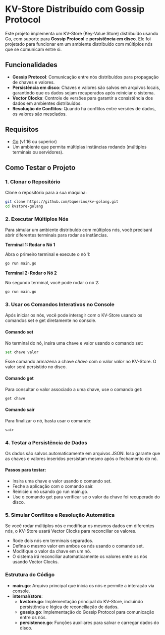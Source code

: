 # KV-Store Distribuído com Gossip Protocol

Este projeto implementa um KV-Store (Key-Value Store) distribuído usando Go, com suporte para **Gossip Protocol** e **persistência em disco**. Ele foi projetado para funcionar em um ambiente distribuído com múltiplos nós que se comunicam entre si.

## Funcionalidades

- **Gossip Protocol**: Comunicação entre nós distribuídos para propagação de chaves e valores.
- **Persistência em disco**: Chaves e valores são salvos em arquivos locais, garantindo que os dados sejam recuperados após reiniciar o sistema.
- **Vector Clocks**: Controle de versões para garantir a consistência dos dados em ambientes distribuídos.
- **Resolução de Conflitos**: Quando há conflitos entre versões de dados, os valores são mesclados.

## Requisitos

- [Go](https://golang.org/dl/) (v1.16 ou superior)
- Um ambiente que permita múltiplas instâncias rodando (múltiplos terminais ou servidores).

## Como Testar o Projeto

### 1. Clonar o Repositório

Clone o repositório para a sua máquina:

```bash
git clone https://github.com/bquerino/kv-golang.git
cd kvstore-golang
```

### 2. Executar Múltiplos Nós

Para simular um ambiente distribuído com múltiplos nós, você precisará abrir diferentes terminais para rodar as instâncias.

**Terminal 1: Rodar o Nó 1**

Abra o primeiro terminal e execute o nó 1:

```bash
go run main.go
```

**Terminal 2: Rodar o Nó 2**

No segundo terminal, você pode rodar o nó 2:

```bash
go run main.go
```

### 3. Usar os Comandos Interativos no Console

Após iniciar os nós, você pode interagir com o KV-Store usando os comandos set e get diretamente no console.

#### Comando set

No terminal do nó, insira uma chave e valor usando o comando set:

```bash
set chave valor
```

Esse comando armazena a chave *chave* com o valor *valor* no KV-Store. O valor será persistido no disco.

#### Comando get

Para consultar o valor associado a uma chave, use o comando get:
```bash
get chave
```

#### Comando sair

Para finalizar o nó, basta usar o comando:

```bash
sair
```

### 4. Testar a Persistência de Dados
Os dados são salvos automaticamente em arquivos JSON. Isso garante que as chaves e valores inseridos persistam mesmo após o fechamento do nó.

#### Passos para testar:
* Insira uma chave e valor usando o comando set.
* Feche a aplicação com o comando sair.
* Reinicie o nó usando go run main.go.
* Use o comando get para verificar se o valor da chave foi recuperado do disco.

### 5. Simular Conflitos e Resolução Automática
Se você rodar múltiplos nós e modificar os mesmos dados em diferentes nós, o KV-Store usará Vector Clocks para reconciliar os valores.

* Rode dois nós em terminais separados.
* Defina o mesmo valor em ambos os nós usando o comando set.
* Modifique o valor da chave em um nó.
* O sistema irá reconciliar automaticamente os valores entre os nós usando Vector Clocks.

### Estrutura do Código
* **main.go**: Arquivo principal que inicia os nós e permite a interação via console.
* **internal/store**:
    * **kvstore.go**: Implementação principal do KV-Store, incluindo persistência e lógica de reconciliação de dados.
    * **gossip.go**: Implementação do Gossip Protocol para comunicação entre os nós.
    * **persistence.go**: Funções auxiliares para salvar e carregar dados do disco.